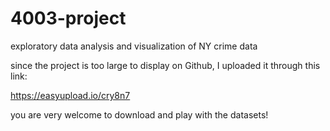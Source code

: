 # 4003-project
 exploratory data analysis and visualization of NY crime data
 
since the project is too large to display on Github, I uploaded it through this link:

https://easyupload.io/cry8n7

you are very welcome to download and play with the datasets!
